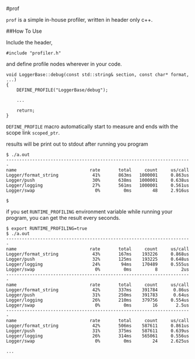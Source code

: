 #prof

`prof` is a simple in-house profiler, written in header only c++.

##How To Use

Include the header,

```
#include "profiler.h"
```

and define profile nodes wherever in your code.

```
void LoggerBase::debug(const std::string& section, const char* format, ...)
{
	DEFINE_PROFILE("LoggerBase/debug");

	...

	return;
}
```

`DEFINE_PROFILE` macro automatically start to measure and ends with the scope link `scoped_ptr`.

results will be print out to stdout after running you program

```
$ ./a.out
-----------------------------------------------------------------------
name                            rate       total     count     us/call
Logger/format_string             41%       863ms   1000001     0.863us
Logger/push                      30%       638ms   1000001     0.638us
Logger/logging                   27%       561ms   1000001     0.561us
Logger/swap                       0%         0ms        48     2.916us

$
```

if you set `RUNTIME_PROFILING` environment variable while running your program, you can get the result every seconds.

```
$ export RUNTIME_PROFILING=true
$ ./a.out
-----------------------------------------------------------------------
name                            rate       total     count     us/call
Logger/format_string             43%       167ms    193226     0.868us
Logger/push                      32%       125ms    193225     0.648us
Logger/logging                   24%        94ms    170489     0.555us
Logger/swap                       0%         0ms         8         2us
-----------------------------------------------------------------------
name                            rate       total     count     us/call
Logger/format_string             42%       337ms    391784      0.86us
Logger/push                      31%       250ms    391783      0.64us
Logger/logging                   26%       210ms    379756     0.554us
Logger/swap                       0%         0ms        16       2.5us
-----------------------------------------------------------------------
name                            rate       total     count     us/call
Logger/format_string             42%       506ms    587611     0.861us
Logger/push                      31%       375ms    587611     0.639us
Logger/logging                   26%       314ms    565061     0.556us
Logger/swap                       0%         0ms        24     2.625us

...
```


